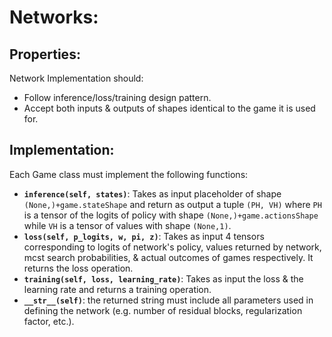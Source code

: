 # Networks:

## Properties:

Network Implementation should:

* Follow inference/loss/training design pattern.
* Accept both inputs & outputs of shapes identical to the game it is used for.

## Implementation:

Each Game class must implement the following functions:

* **`inference(self, states)`**: Takes as input placeholder of shape `(None,)+game.stateShape` and return as output a tuple `(PH, VH)` where `PH` is a tensor of the logits of policy with shape `(None,)+game.actionsShape` while `VH` is a tensor of values with shape `(None,1)`.
* **`loss(self, p_logits, w, pi, z)`**: Takes as input 4 tensors corresponding to logits of network's policy, values returned by network, mcst search probabilities, & actual outcomes of games respectively. It returns the loss operation.
* **`training(self, loss, learning_rate)`**: Takes as input the loss & the learning rate and returns a training operation.
* **`__str__(self)`**: the returned string must include all parameters used in defining the network (e.g. number of residual blocks, regularization factor, etc.).